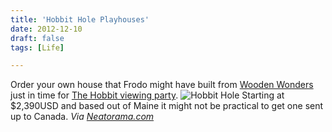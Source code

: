 ```yaml
---
title: 'Hobbit Hole Playhouses'
date: 2012-12-10
draft: false
tags: [Life]

---
```


Order your own house that Frodo might have built from [Wooden Wonders](http://www.wooden-wonders.com/index.html) just in time for [The Hobbit viewing party](http://trailers.apple.com/trailers/wb/thehobbit/). ![Hobbit Hole](https://chrisenns.com/wp-content/uploads/2012/12/Hobbit-Hole.png "Hobbit Hole") Starting at $2,390USD and based out of Maine it might not be practical to get one sent up to Canada. _Via [Neatorama.com](http://www.neatorama.com/2012/12/07/Hobbit-Holes-for-Sale/)_